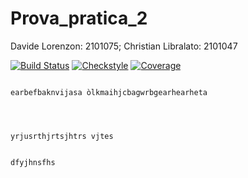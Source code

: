 # Prova_pratica_2
Davide Lorenzon: 2101075; Christian Libralato: 2101047


<!-- BADGES_START -->
[![Build Status](https://github.com/<tuo-username>/<tuo-repo>/actions/workflows/build.yml/badge.svg)](https://github.com/<tuo-username>/<tuo-repo>/actions)
[![Checkstyle](https://img.shields.io/badge/checkstyle-0_errors-green)]()
[![Coverage](https://img.shields.io/badge/coverage-85%25-brightgreen)]()
<!-- BADGES_END -->
```

earbefbaknvijasa òlkmaihjcbagwrbgearhearheta




yrjusrthjrtsjhtrs vjtes


dfyjhnsfhs

